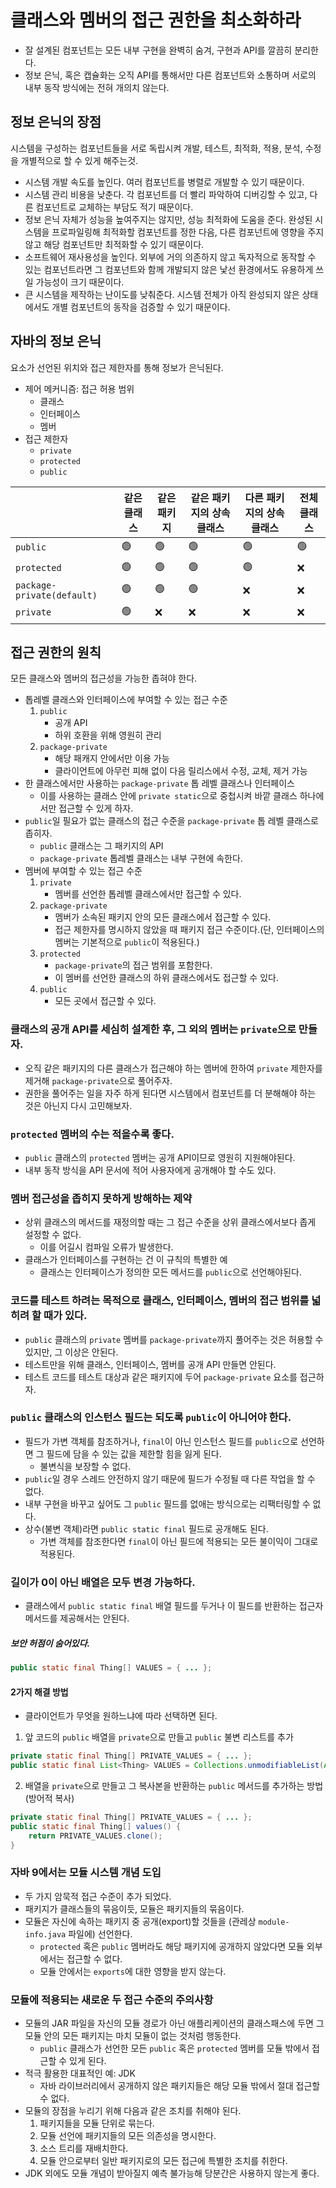 # 클래스와 멤버의 접근 권한을 최소화하라
- 잘 설계된 컴포넌트는 모든 내부 구현을 완벽히 숨겨, 구현과 API를 깔끔히 분리한다.
- 정보 은닉, 혹은 캡슐화는 오직 API를 통해서만 다른 컴포넌트와 소통하며 서로의 내부 동작 방식에는 전혀 개의치 않는다.

## 정보 은닉의 장점
시스템을 구성하는 컴포넌트들을 서로 독립시켜 개발, 테스트, 최적화, 적용, 분석, 수정을 개별적으로 할 수 있게 해주는것.
- 시스템 개발 속도를 높인다. 여러 컴포넌트를 병렬로 개발할 수 있기 때문이다.
- 시스템 관리 비용을 낮춘다. 각 컴포넌트를 더 빨리 파악하여 디버깅할 수 있고, 다른 컴포넌트로 교체하는 부담도 적기 때문이다.
- 정보 은닉 자체가 성능을 높여주지는 않지만, 성능 최적화에 도움을 준다. 완성된 시스템을 프로파일링해 최적화할 컴포넌트를 정한 다음, 다른 컴포넌트에 영향을 주지 
않고 해당 컴포넌트만 최적화할 수 있기 때문이다.
- 소프트웨어 재사용성을 높인다. 외부에 거의 의존하지 않고 독자적으로 동작할 수 있는 컴포넌트라면 그 컴포넌트와 함께 개발되지 않은 낯선 환경에서도 유용하게 쓰일
가능성이 크기 때문이다.
- 큰 시스템을 제작하는 난이도를 낮춰준다. 시스템 전체가 아직 완성되지 않은 상태에서도 개별 컴포넌트의 동작을 검증할 수 있기 때문이다.

## 자바의 정보 은닉
요소가 선언된 위치와 접근 제한자를 통해 정보가 은닉된다.
- 제어 메커니즘: 접근 허용 범위
  - 클래스
  - 인터페이스
  - 멤버
- 접근 제한자
  - `private`
  - `protected`
  - `public`

|                            | 같은 클래스 | 같은 패키지 | 같은 패키지의 상속 클래스 | 다른 패키지의 상속 클래스 | 전체 클래스 |
|----------------------------|--------|--------|----------------|----------------|--------|
| `public`                   | 🟢     | 🟢     | 🟢             | 🟢             | 🟢     |
| `protected`                | 🟢     | 🟢     | 🟢             | 🟢             | ❌      |
| `package-private(default)` | 🟢     | 🟢     | 🟢             | ❌              | ❌      |
| `private`                  | 🟢     | ❌      | ❌              | ❌              | ❌      |

## 접근 권한의 원칙
모든 클래스와 멤버의 접근성을 가능한 좁혀야 한다.
- 톱레벨 클래스와 인터페이스에 부여할 수 있는 접근 수준
  1. `public`
     - 공개 API
     - 하위 호환을 위해 영원히 관리
  2. `package-private`
     - 해당 패캐지 안에서만 이용 가능
     - 클라이언트에 아무런 피해 없이 다음 릴리스에서 수정, 교체, 제거 가능
- 한 클래스에서만 사용하는 `package-private` 톱 레벨 클래스나 인터페이스
  - 이를 사용하는 클래스 안에 `private static`으로 중첩시켜 바깥 클래스 하나에서만 접근할 수 있게 하자.
- `public`일 필요가 없는 클래스의 접근 수준을 `package-private` 톱 레벨 클래스로 좁히자.
  - `public` 클래스는 그 패키지의 API
  - `package-private` 톱레벨 클래스는 내부 구현에 속한다.
- 멤버에 부여할 수 있는 접근 수준
  1. `private`
     - 멤버를 선언한 톱레벨 클래스에서만 접근할 수 있다.
  2. `package-private`
     - 멤버가 소속된 패키지 안의 모든 클래스에서 접근할 수 있다.
     - 접근 제한자를 명시하지 않았을 때 패키지 접근 수준이다.(단, 인터페이스의 멤버는 기본적으로 `public`이 적용된다.)
  3. `protected`
     - `package-private`의 접근 범위를 포함한다.
     - 이 멤버를 선언한 클래스의 하위 클래스에서도 접근할 수 있다.
  4. `public`
     - 모든 곳에서 접근할 수 있다.

### 클래스의 공개 API를 세심히 설계한 후, 그 외의 멤버는 `private`으로 만들자.
- 오직 같은 패키지의 다른 클래스가 접근해야 하는 멤버에 한하여 `private` 제한자를 제거해 `package-private`으로 풀어주자.
- 권한을 풀어주는 일을 자주 하게 된다면 시스템에서 컴포넌트를 더 분해해야 하는 것은 아닌지 다시 고민해보자.

### `protected` 멤버의 수는 적을수록 좋다.
- `public` 클래스의 `protected` 멤버는 공개 API이므로 영원히 지원해야된다.
- 내부 동작 방식을 API 문서에 적어 사용자에게 공개해야 할 수도 있다.

### 멤버 접근성을 좁히지 못하게 방해하는 제약
- 상위 클래스의 메서드를 재정의할 때는 그 접근 수준을 상위 클래스에서보다 좁게 설정할 수 없다.
  - 이를 어길시 컴파일 오류가 발생한다.
- 클래스가 인터페이스를 구현하는 건 이 규칙의 특별한 예
  - 클래스는 인터페이스가 정의한 모든 메서드를 `public`으로 선언해야된다.

### 코드를 테스트 하려는 목적으로 클래스, 인터페이스, 멤버의 접근 범위를 넓히려 할 때가 있다.
- `public` 클래스의 `private` 멤버를 `package-private`까지 풀어주는 것은 허용할 수 있지만, 그 이상은 안된다.
- 테스트만을 위해 클래스, 인터페이스, 멤버를 공개 API 만들면 안된다.
- 테스트 코드를 테스트 대상과 같은 패키지에 두어 `package-private` 요소를 접근하자.

### `public` 클래스의 인스턴스 필드는 되도록 `public`이 아니어야 한다.
- 필드가 가변 객체를 참조하거나, `final`이 아닌 인스턴스 필드를 `public`으로 선언하면 그 필드에 담을 수 있는 값을 제한할 힘을 잃게 된다.
  - 불변식을 보장할 수 없다.
- `public`일 경우 스레드 안전하지 않기 때문에 필드가 수정될 때 다른 작업을 할 수 없다.
- 내부 구현을 바꾸고 싶어도 그 `public` 필드를 없애는 방식으로는 리팩터링할 수 없다.
- 상수(불변 객체)라면 `public static final` 필드로 공개해도 된다.
  - 가변 객체를 참조한다면 `final`이 아닌 필드에 적용되는 모든 불이익이 그대로 적용된다.

### 길이가 0이 아닌 배열은 모두 변경 가능하다.
- 클래스에서 `public static final` 배열 필드를 두거나 이 필드를 반환하는 접근자 메서드를 제공해서는 안된다.

##### 보안 허점이 숨어있다.
```java
public static final Thing[] VALUES = { ... };
```

#### 2가지 해결 방법
- 클라이언트가 무엇을 원하느냐에 따라 선택하면 된다.
1. 앞 코드의 `public` 배열을 `private`으로 만들고 `public` 불변 리스트를 추가
```java
private static final Thing[] PRIVATE_VALUES = { ... };
public static final List<Thing> VALUES = Collections.unmodifiableList(Arrays.asList(PRIVATE_VALUES));
```
2. 배열을 `private`으로 만들고 그 복사본을 반환하는 `public` 메서드를 추가하는 방법(방어적 복사)
```java
private static final Thing[] PRIVATE_VALUES = { ... };
public static final Thing[] values() {
    return PRIVATE_VALUES.clone();
}
```

### 자바 9에서는 모듈 시스템 개념 도입
- 두 가지 암묵적 접근 수준이 추가 되었다.
- 패키지가 클래스들의 묶음이듯, 모듈은 패키지들의 묶음이다.
- 모듈은 자신에 속하는 패키지 중 공개(export)할 것들을 (관레상 `module-info.java` 파일에) 선언한다.
  - `protected` 혹은 `public` 멤버라도 해당 패키지에 공개하지 않았다면 모듈 외부에서는 접근할 수 없다.
  - 모듈 안에서는 `exports`에 대한 영향을 받지 않는다.

### 모듈에 적용되는 새로운 두 접근 수준의 주의사항
- 모듈의 JAR 파일을 자신의 모듈 경로가 아닌 애플리케이션의 클래스패스에 두면 그 모듈 안의 모든 패키지는 마치 모듈이 없는 것처럼 행동한다.
  - `public` 클래스가 선언한 모든 `public` 혹은 `protected` 멤버를 모듈 밖에서 접근할 수 있게 된다.
- 적극 활용한 대표적인 예: JDK
  - 자바 라이브러리에서 공개하지 않은 패키지들은 해당 모듈 밖에서 절대 접근할 수 없다.
- 모듈의 장점을 누리기 위해 다음과 같은 조치를 취해야 된다.
  1. 패키지들을 모듈 단위로 묶는다.
  2. 모듈 선언에 패키지들의 모든 의존성을 명시한다.
  3. 소스 트리를 재배치한다.
  4. 모듈 안으로부터 일반 패키지로의 모든 접근에 특별한 조치를 취한다.
- JDK 외에도 모듈 개념이 받아질지 예측 불가능해 당분간은 사용하지 않는게 좋다.
